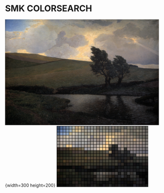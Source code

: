 # SMK COLORSEARCH
![original](https://github.com/cphwulf/SMKColSearch/blob/master/public/uploads/colormaptmp.jpg?raw=true){width=300 height=200}
![pixelated](https://github.com/cphwulf/SMKColSearch/blob/master/public/uploads/colormappix.png?raw=true)

